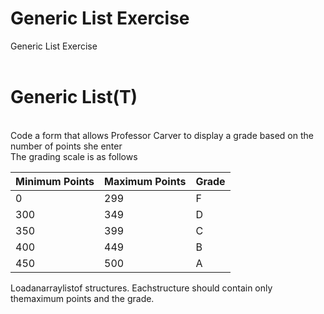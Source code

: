 # Generic List Exercise
Generic List Exercise<br /><br />

# Generic List(T)
<br />
Code a form that allows Professor Carver to display a grade based on the number of points she enter
<br />
The grading scale is as follows
<br />

| Minimum Points | Maximum Points | Grade |
|----------------|----------------|-------|
|        0       |        299     |   F   |
|       300      |        349     |   D   |
|       350      |        399     |   C   |
|       400      |        449     |   B   |
|       450      |        500     |   A   |


  
  
Loadanarraylistof structures.  Eachstructure should contain only themaximum points and the grade.
